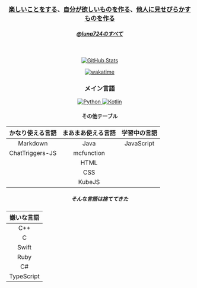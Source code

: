 <h3 align="center"> <a href="https://github.com/luna724/LunaClient">楽しいことをする</a>、<a href="https://github.com/luna724/SDPEM">自分が欲しいものを作る</a>、<a href="https://www.pixiv.net/users/111460317">他人に見せびらかすものを作る</a> </p> 
<h5 align="center"> <a href="https://luna724.github.io"> @luna724のすべて </a></h5> </br>

<div align="center">

[![GitHub Stats](https://github-readme-stats.vercel.app/api?username=luna724&show_icons=true&theme=radical)](https://github.com/luna724)

[![wakatime](https://wakatime.com/badge/user/a3dc88bc-f773-46f5-86f8-abb56f21a04b.svg)](https://wakatime.com/@luna724)

<h3 align="center"> メイン言語 </h3>
  <p align="center"> 
    <a href="https://www.python.org/"> <img src="https://img.shields.io/badge/Python-3776AB?style=for-the-badge&logo=python&logoColor=white" alt="Python"> </a>
    <a href="https://kotlinlang.org/"> <img src="https://img.shields.io/badge/Kotlin-0095D5?style=for-the-badge&logo=kotlin&logoColor=white" alt="Kotlin"> </a>
  </p>


<h4>その他テーブル</h5>

| かなり使える言語 | まあまあ使える言語 | 学習中の言語 |
| :-------------: | :--------------: | :---------: |
| Markdown | Java | JavaScript |
| ChatTriggers-JS | mcfunction |
| | HTML | |
| | CSS | |
| | KubeJS | |


<h5> そんな言語は捨ててきた </h5>

| 嫌いな言語 |
| :-------: |
| C++ |
| C |
| Swift |
| Ruby |
| C# |
| TypeScript |

</div>
